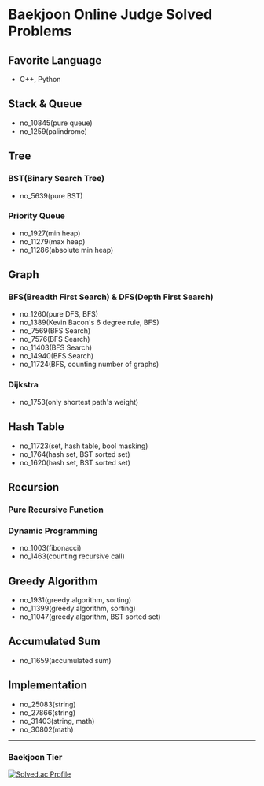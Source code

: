 # Baekjoon Online Judge Solved Problems
## Favorite Language
- C++, Python

## Stack & Queue
- no_10845(pure queue)
- no_1259(palindrome)

## Tree
### BST(Binary Search Tree)
- no_5639(pure BST)

### Priority Queue
- no_1927(min heap)
- no_11279(max heap)
- no_11286(absolute min heap)

## Graph
### BFS(Breadth First Search) & DFS(Depth First Search)
- no_1260(pure DFS, BFS)
- no_1389(Kevin Bacon's 6 degree rule, BFS)
- no_7569(BFS Search)
- no_7576(BFS Search)
- no_11403(BFS Search)
- no_14940(BFS Search)
- no_11724(BFS, counting number of graphs)

### Dijkstra
- no_1753(only shortest path's weight)

## Hash Table
- no_11723(set, hash table, bool masking)
- no_1764(hash set, BST sorted set)
- no_1620(hash set, BST sorted set)

## Recursion
### Pure Recursive Function

### Dynamic Programming
- no_1003(fibonacci)
- no_1463(counting recursive call)

## Greedy Algorithm
- no_1931(greedy algorithm, sorting)
- no_11399(greedy algorithm, sorting)
- no_11047(greedy algorithm, BST sorted set)

## Accumulated Sum
- no_11659(accumulated sum)

## Implementation
- no_25083(string)
- no_27866(string)
- no_31403(string, math)
- no_30802(math)

---

### Baekjoon Tier
[![Solved.ac Profile](http://mazassumnida.wtf/api/v2/generate_badge?boj=bl5angel)](https://solved.ac/bl5angel/)